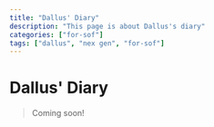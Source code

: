 ```yaml
---
title: "Dallus' Diary"
description: "This page is about Dallus's diary"
categories: ["for-sof"]
tags: ["dallus", "nex gen", "for-sof"]
---
```


# Dallus' Diary

>Coming soon!